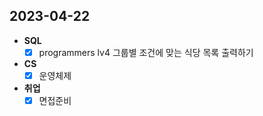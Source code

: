 ## 2023-04-22

+ **SQL**
  + [x] programmers lv4 그룹별 조건에 맞는 식당 목록 출력하기

+ **CS**
  + [x] 운영체제

+ **취업**
  + [x] 면접준비
